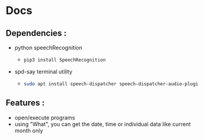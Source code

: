 # Docs
## Dependencies : 
- python speechRecognition
  - ```bash 
    pip3 install SpeechRecognition
    ```
- spd-say terminal utility
  - ```bash
    sudo apt install speech-dispatcher speech-dispatcher-audio-plugins
    ```
## Features :
- open/execute programs
- using "What", you can get the date, time or individual data like current month only 
